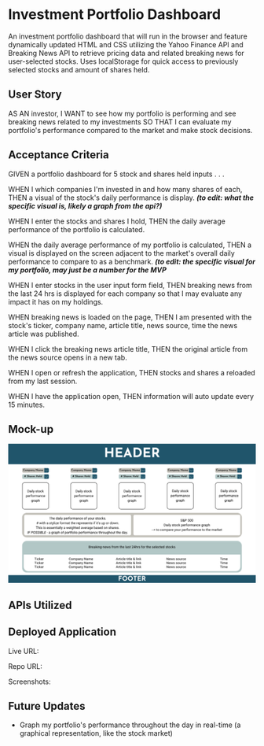 # Investment Portfolio Dashboard
An investment portfolio dashboard that will run in the browser and feature dynamically updated HTML and CSS utilizing the Yahoo Finance API and Breaking News API to retrieve pricing data and related breaking news for user-selected stocks. Uses localStorage for quick access to previously selected stocks and amount of shares held.

## User Story
AS AN investor, I WANT to see how my portfolio is performing and see breaking news related to my investments SO THAT I can evaluate my portfolio's performance compared to the market and make stock decisions.
## Acceptance Criteria
GIVEN a portfolio dashboard for 5 stock and shares held inputs . . .

WHEN I which companies I'm invested in and how many shares of each,
THEN a visual of the stock's daily performance is display.
_**(to edit: what the specific visual is, likely a graph from the api?)**_

WHEN I enter the stocks and shares I hold,
THEN the daily average performance of the portfolio is calculated.

WHEN the daily average performance of my portfolio is calculated,
THEN a visual is displayed on the screen adjacent to the market's overall daily performance to compare to as a benchmark.
_**(to edit: the specific visual for my portfolio, may just be a number for the MVP**_

WHEN I enter stocks in the user input form field,
THEN breaking news from the last 24 hrs is displayed for each company so that I may evaluate any impact it has on my holdings.

WHEN breaking news is loaded on the page,
THEN I am presented with the stock's ticker, company name, article title, news source, time the news article was published.

WHEN I click the breaking news article title,
THEN the original article from the news source opens in a new tab.

WHEN I open or refresh the application,
THEN stocks and shares a reloaded from my last session.

WHEN I have the application open,
THEN information will auto update every 15 minutes.

## Mock-up
<img src="./assets/images/portfolio dashboard_mock-up.png"></img>

## APIs Utilized

## Deployed Application

Live URL:

Repo URL:

Screenshots:

## Future Updates
- Graph my portfolio's performance throughout the day in real-time (a graphical representation, like the stock market)